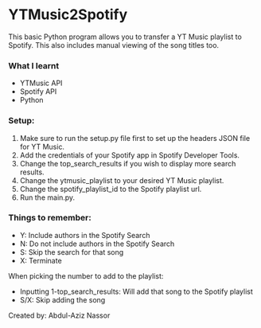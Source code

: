 # YTMusic2Spotify
This basic Python program allows you to transfer a YT Music playlist to Spotify. This also includes manual viewing of the song titles too.

### What I learnt
* YTMusic API
* Spotify API
* Python
  
### Setup:
1. Make sure to run the setup.py file first to set up the headers JSON file for YT Music.
2. Add the credentials of your Spotify app in Spotify Developer Tools.
3. Change the top_search_results if you wish to display more search results.
4. Change the ytmusic_playlist to your desired YT Music playlist.
5. Change the spotify_playlist_id to the Spotify playlist url.
6. Run the main.py.
  
### Things to remember:
* Y: Include authors in the Spotify Search
* N: Do not include authors in the Spotify Search
* S: Skip the search for that song
* X: Terminate

When picking the number to add to the playlist:
* Inputting 1-top_search_results: Will add that song to the Spotify playlist
* S/X: Skip adding the song

Created by: Abdul-Aziz Nassor
